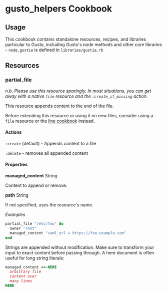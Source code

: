 # gusto_helpers Cookbook

## Usage

This cookbook contains standalone resources, recipes, and libraries particular to Gusto, including Gusto's node methods and other core libraries - `node.gustie` is defined in `libraries/gustie.rb`

## Resources

### partial_file

_n.b. Please use this resource sparingly. In most situations, you can get away with a native `file` resource and the `:create_if_missing` action._

This resource appends content to the end of the file.

Before extending this resource or using it on new files, consider using a `file` resource or the [line cookbook](https://github.com/sous-chefs/line) instead.

#### Actions

`:create` (default) - Appends content to a file

`:delete` -  removes all appended content

#### Properties

**managed_content** String

Content to append or remove.

**path** String

If not specified, uses the resource's name.

_Examples_

```ruby
partial_file "/etc/foo" do
  owner "root"
  managed_content "saml_url = https://foo.example.com"
end
```

Strings are appended without modification. Make sure to transform your input to exact content before passing through. A here document is often useful for long string literals:

```ruby
managed_content <<~HERE
  arbitrary file
  content over
  many lines
HERE
```